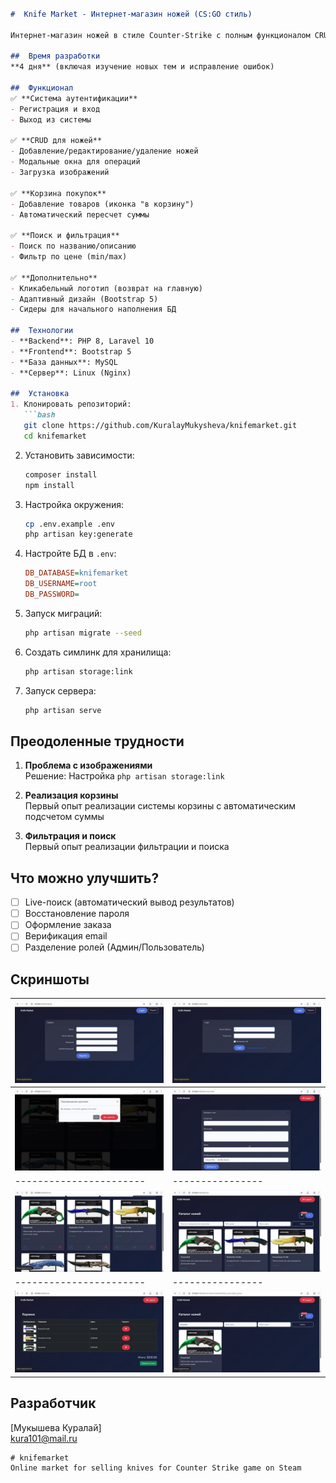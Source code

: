 
```markdown

#  Knife Market - Интернет-магазин ножей (CS:GO стиль)

Интернет-магазин ножей в стиле Counter-Strike с полным функционалом CRUD, корзиной покупок и системой авторизации.

##  Время разработки
**4 дня** (включая изучение новых тем и исправление ошибок)

##  Функционал
✅ **Система аутентификации**  
- Регистрация и вход 
- Выход из системы  

✅ **CRUD для ножей**  
- Добавление/редактирование/удаление ножей  
- Модальные окна для операций  
- Загрузка изображений  

✅ **Корзина покупок**  
- Добавление товаров (иконка "в корзину")  
- Автоматический пересчет суммы   

✅ **Поиск и фильтрация**  
- Поиск по названию/описанию  
- Фильтр по цене (min/max)  

✅ **Дополнительно**  
- Кликабельный логотип (возврат на главную)  
- Адаптивный дизайн (Bootstrap 5)  
- Сидеры для начального наполнения БД  

##  Технологии
- **Backend**: PHP 8, Laravel 10
- **Frontend**: Bootstrap 5
- **База данных**: MySQL
- **Сервер**: Linux (Nginx)

##  Установка
1. Клонировать репозиторий:
   ```bash
   git clone https://github.com/KuralayMukysheva/knifemarket.git
   cd knifemarket
   ```

2. Установить зависимости:
   ```bash
   composer install
   npm install
   ```

3. Настройка окружения:
   ```bash
   cp .env.example .env
   php artisan key:generate
   ```

4. Настройте БД в `.env`:
   ```ini
   DB_DATABASE=knifemarket
   DB_USERNAME=root
   DB_PASSWORD=
   ```

5. Запуск миграций:
   ```bash
   php artisan migrate --seed
   ```

6. Создать симлинк для хранилища:
   ```bash
   php artisan storage:link
   ```

7. Запуск сервера:
   ```bash
   php artisan serve
   ```

##  Преодоленные трудности
1. **Проблема с изображениями**  
   Решение: Настройка `php artisan storage:link`

2. **Реализация корзины**  
   Первый опыт реализации системы корзины с автоматическим подсчетом суммы

3. **Фильтрация и поиск**  
   Первый опыт реализации фильтрации и поиска

##  Что можно улучшить?
- [ ] Live-поиск (автоматический вывод результатов) 
- [ ] Восстановление пароля  
- [ ] Оформление заказа  
- [ ] Верификация email  
- [ ] Разделение ролей (Админ/Пользователь)  

##  Скриншоты
| ![Регистрация](9.jpg) | ![Вход](8.jpg) |
|-----------------------|----------------|
| ![Удаление](6.jpg)    | ![Добавление](5.jpg) |
|-----------------------|----------------|
| ![Главная страница](1.jpg) | ![Каталог](2.jpg) |
|-----------------------|----------------|
| ![Корзина](4.jpg)    | ![Поиск](3.jpg) |

##  Разработчик
[Мукышева Куралай]  
[kura101@mail.ru](mailto:kura101@mail.ru) 
```
# knifemarket
Online market for selling knives for Counter Strike game on Steam
